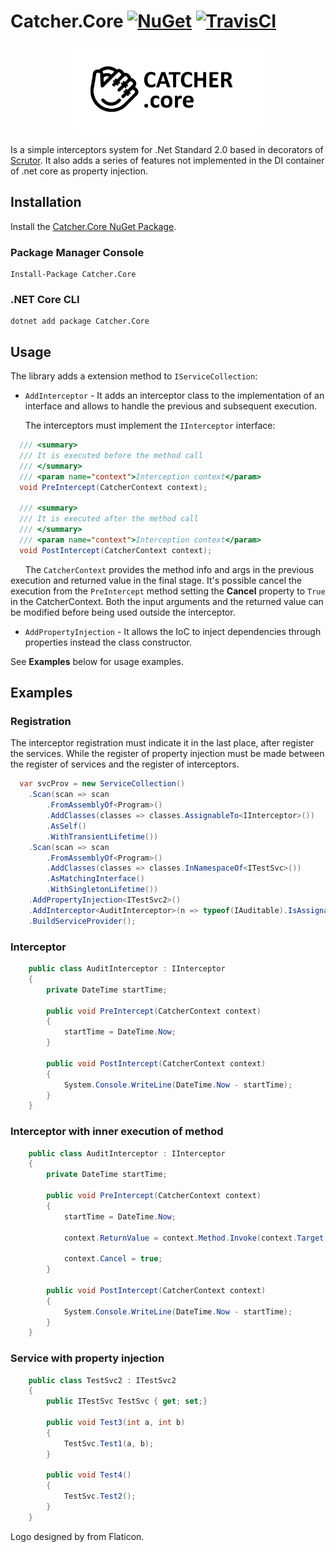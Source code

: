 # Catcher.Core [![NuGet](https://img.shields.io/nuget/v/Catcher.Core.svg)](https://www.nuget.org/packages/Catcher.Core) [![TravisCI](https://travis-ci.org/Codellion/catcher.svg?branch=master)](https://travis-ci.org/Codellion/catcher)
<p align="center" markdown="1">
  <img src="https://raw.githubusercontent.com/codellion/catcher/master/logo.png" width="300">  
</p>

Is a simple interceptors system for .Net Standard 2.0 based in decorators of [Scrutor](https://github.com/khellang/Scrutor). It also adds a series of features not implemented in the DI container of .net core as property injection.

## Installation

Install the [Catcher.Core NuGet Package](https://www.nuget.org/packages/Catcher.Core).

### Package Manager Console

```
Install-Package Catcher.Core
```

### .NET Core CLI

```
dotnet add package Catcher.Core
```

## Usage

The library adds a extension method to `IServiceCollection`:

* `AddInterceptor` - It adds an interceptor class to the implementation of an interface and allows to handle the previous and subsequent execution.

&nbsp;&nbsp;&nbsp;&nbsp;&nbsp;&nbsp;The interceptors must implement the `IInterceptor` interface:

```csharp
  /// <summary>
  /// It is executed before the method call
  /// </summary>
  /// <param name="context">Interception context</param>
  void PreIntercept(CatcherContext context);

  /// <summary>
  /// It is executed after the method call
  /// </summary>
  /// <param name="context">Interception context</param>
  void PostIntercept(CatcherContext context);
```

&nbsp;&nbsp;&nbsp;&nbsp;&nbsp;&nbsp;The `CatcherContext` provides the method info and args in the previous execution and returned value in the final stage. It's possible cancel the execution from the `PreIntercept` method setting the **Cancel** property to `True` in the CatcherContext. Both the input arguments and the returned value can be modified before being used outside the interceptor.

* `AddPropertyInjection` - It allows the IoC to inject dependencies through properties instead the class constructor.

See **Examples** below for usage examples.

## Examples

### Registration

The interceptor registration must indicate it in the last place, after register the services. While the register of property injection must be made between the register of services and the register of interceptors.

```csharp
  var svcProv = new ServiceCollection()
    .Scan(scan => scan
        .FromAssemblyOf<Program>()
        .AddClasses(classes => classes.AssignableTo<IInterceptor>())
        .AsSelf()
        .WithTransientLifetime())
    .Scan(scan => scan
        .FromAssemblyOf<Program>()
        .AddClasses(classes => classes.InNamespaceOf<ITestSvc>())
        .AsMatchingInterface()
        .WithSingletonLifetime())
    .AddPropertyInjection<ITestSvc2>()
    .AddInterceptor<AuditInterceptor>(n => typeof(IAuditable).IsAssignableFrom(n.ServiceType))
    .BuildServiceProvider();
```

### Interceptor

```csharp
    public class AuditInterceptor : IInterceptor
    {
        private DateTime startTime;

        public void PreIntercept(CatcherContext context)
        {
            startTime = DateTime.Now;
        }

        public void PostIntercept(CatcherContext context)
        {
            System.Console.WriteLine(DateTime.Now - startTime);
        }
    }
```

### Interceptor with inner execution of method

```csharp
    public class AuditInterceptor : IInterceptor
    {
        private DateTime startTime;

        public void PreIntercept(CatcherContext context)
        {
            startTime = DateTime.Now;

            context.ReturnValue = context.Method.Invoke(context.Target, context.Args);

            context.Cancel = true;
        }

        public void PostIntercept(CatcherContext context)
        {
            System.Console.WriteLine(DateTime.Now - startTime);
        }
    }
```

### Service with property injection

```csharp
    public class TestSvc2 : ITestSvc2
    {
        public ITestSvc TestSvc { get; set;}

        public void Test3(int a, int b)
        {
            TestSvc.Test1(a, b);
        }

        public void Test4()
        {
            TestSvc.Test2();
        }
    }
```

Logo designed by from Flaticon.
